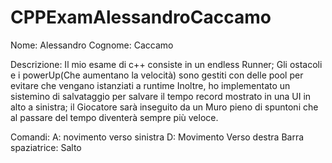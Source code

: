 # CPPExamAlessandroCaccamo
 
Nome: Alessandro 
Cognome: Caccamo

Descrizione:
Il mio esame di c++ consiste in un endless Runner;
Gli ostacoli e i powerUp(Che aumentano la velocità) sono gestiti con delle pool per evitare che vengano istanziati a runtime
Inoltre, ho implementato un sistemino di salvataggio per salvare il tempo record mostrato in una UI in alto a sinistra;
il Giocatore sarà inseguito da un Muro pieno di spuntoni che al passare del tempo diventerà sempre più veloce.

Comandi:
A: novimento verso sinistra
D: Movimento Verso destra
Barra spaziatrice: Salto
